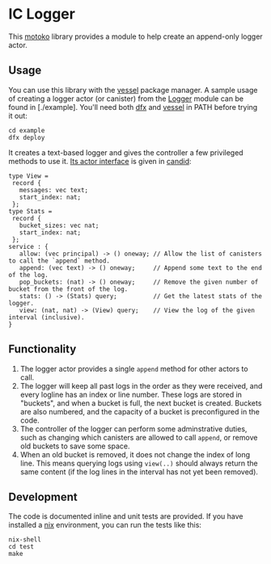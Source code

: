 # IC Logger

This [motoko] library provides a module to help create an append-only logger actor.

## Usage

You can use this library with the [vessel] package manager.
A sample usage of creating a logger actor (or canister) from the [Logger](./src/Logger.mo) module can be found in [./example].
You'll need both [dfx] and [vessel] in PATH before trying it out:

```
cd example
dfx deploy
```

It creates a text-based logger and gives the controller a few privileged methods to use it.
[Its actor interface](./example/TextLogger.did) is given in [candid]:

```
type View = 
 record {
   messages: vec text;
   start_index: nat;
 };
type Stats = 
 record {
   bucket_sizes: vec nat;
   start_index: nat;
 };
service : {
   allow: (vec principal) -> () oneway; // Allow the list of canisters to call the `append` method.
   append: (vec text) -> () oneway;     // Append some text to the end of the log.
   pop_buckets: (nat) -> () oneway;     // Remove the given number of bucket from the front of the log.
   stats: () -> (Stats) query;          // Get the latest stats of the logger.
   view: (nat, nat) -> (View) query;    // View the log of the given interval (inclusive).
}
```

## Functionality

1. The logger actor provides a single `append` method for other actors to call.
2. The logger will keep all past logs in the order as they were received, and every logline has an index or line number.
   These logs are stored in "buckets", and when a bucket is full, the next bucket is created.
   Buckets are also numbered, and the capacity of a bucket is preconfigured in the code.
3. The controller of the logger can perform some adminstrative duties, such as changing which canisters are allowed to call `append`, or remove old buckets to save some space.
4. When an old bucket is removed, it does not change the index of long line. This means querying logs using `view(..)` should always return the same content (if the log lines in the interval has not yet been removed).

## Development

The code is documented inline and unit tests are provided.
If you have installed a [nix] environment, you can run the tests like this:

```
nix-shell
cd test
make
```

[motoko]: https://github.com/dfinity/motoko
[vessel]: https://github.com/dfinity/vessel
[candid]: https://github.com/dfinity/candid
[dfx]: https://github.com/dfinity/sdk
[nix]: https://github.com/NixOS/nix
